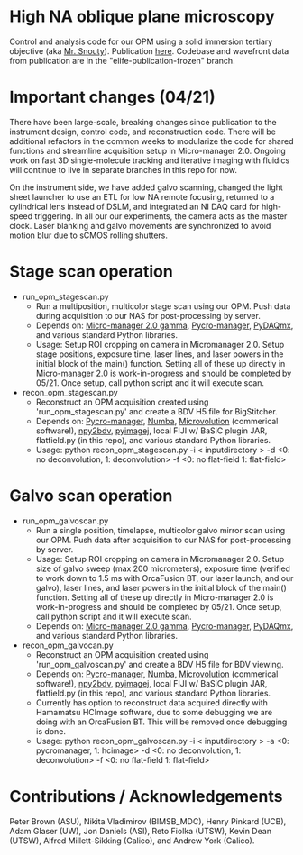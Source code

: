 # High NA oblique plane microscopy
Control and analysis code for our OPM using a solid immersion tertiary objective (aka [Mr. Snouty](https://andrewgyork.github.io/high_na_single_objective_lightsheet/)). Publication [here](https://elifesciences.org/articles/57681). Codebase and wavefront data from publication are in the "elife-publication-frozen" branch. 

# Important changes (04/21)
There have been large-scale, breaking changes since publication to the instrument design, control code, and reconstruction code. There will be additional refactors in the common weeks to modularize the code for shared functions and streamline acquisition setup in Micro-manager 2.0. Ongoing work on fast 3D single-molecule tracking and iterative imaging with fluidics will continue to live in separate branches in this repo for now.

On the instrument side, we have added galvo scanning, changed the light sheet launcher to use an ETL for low NA remote focusing, returned to a cylindrical lens instead of DSLM, and integrated an NI DAQ card for high-speed triggering. In all our our experiments, the camera acts as the master clock. Laser blanking and galvo movements are synchronized to avoid motion blur due to sCMOS rolling shutters.

# Stage scan operation
* run_opm_stagescan.py
  * Run a multiposition, multicolor stage scan using our OPM. Push data during acquisition to our NAS for post-processing by server.
  * Depends on: [Micro-manager 2.0 gamma](https://micro-manager.org/wiki/Download_Micro-Manager_Latest_Release), [Pycro-manager](https://pycro-manager.readthedocs.io/en/latest/),  [PyDAQmx](https://github.com/clade/PyDAQmx), and various standard Python libraries.
  * Usage: Setup ROI cropping on camera in Micromanager 2.0. Setup stage positions, exposure time, laser lines, and laser powers in the initial block of the main() function. Setting all of these up directly in Micro-manager 2.0 is work-in-progress and should be completed by 05/21. Once setup, call python script and it will execute scan.
* recon_opm_stagescan.py
  * Reconstruct an OPM acquisition created using 'run_opm_stagescan.py' and create a BDV H5 file for BigStitcher.
  * Depends on: [Pycro-manager](https://pycro-manager.readthedocs.io/en/latest/), [Numba](http://numba.pydata.org/), [Microvolution](https://www.microvolution.com/) (commerical software!), [npy2bdv](https://github.com/nvladimus/npy2bdv), [pyimagej](https://github.com/imagej/pyimagej), local FIJI w/ BaSiC plugin JAR, flatfield.py (in this repo), and various standard Python libraries.
  * Usage: python recon_opm_stagescan.py -i < inputdirectory > -d <0: no deconvolution, 1: deconvolution> -f <0: no flat-field 1: flat-field>

# Galvo scan operation
* run_opm_galvoscan.py
  * Run a single position, timelapse, multicolor galvo mirror scan using our OPM. Push data after acquisition to our NAS for post-processing by server.
  * Usage: Setup ROI cropping on camera in Micromanager 2.0. Setup size of galvo sweep (max 200 micrometers), exposure time (verified to work down to 1.5 ms with OrcaFusion BT, our laser launch, and our galvo), laser lines, and laser powers in the initial block of the main() function. Setting all of these up directly in Micro-manager 2.0 is work-in-progress and should be completed by 05/21. Once setup, call python script and it will execute scan.
  * Depends on: [Micro-manager 2.0 gamma](https://micro-manager.org/wiki/Download_Micro-Manager_Latest_Release), [Pycro-manager](https://pycro-manager.readthedocs.io/en/latest/),  [PyDAQmx](https://github.com/clade/PyDAQmx), and various standard Python libraries.
* recon_opm_galvocan.py
  * Reconstruct an OPM acquisition created using 'run_opm_galvoscan.py' and create a BDV H5 file for BDV viewing.
  * Depends on: [Pycro-manager](https://pycro-manager.readthedocs.io/en/latest/), [Numba](http://numba.pydata.org/), [Microvolution](https://www.microvolution.com/) (commerical software!), [npy2bdv](https://github.com/nvladimus/npy2bdv), [pyimagej](https://github.com/imagej/pyimagej), local FIJI w/ BaSiC plugin JAR, flatfield.py (in this repo), and various standard Python libraries.
  * Currently has option to reconstruct data acquired directly with Hamamatsu HCImage software, due to some debugging we are doing with an OrcaFusion BT. This will be removed once debugging is done.
  * Usage: python recon_opm_galvoscan.py -i < inputdirectory > -a <0: pycromanager, 1: hcimage> -d <0: no deconvolution, 1: deconvolution> -f <0: no flat-field 1: flat-field>

# Contributions / Acknowledgements
Peter Brown (ASU), Nikita Vladimirov (BIMSB_MDC),  Henry Pinkard (UCB), Adam Glaser (UW), Jon Daniels (ASI), Reto Fiolka (UTSW), Kevin Dean (UTSW), Alfred Millett-Sikking (Calico), and Andrew York (Calico).
